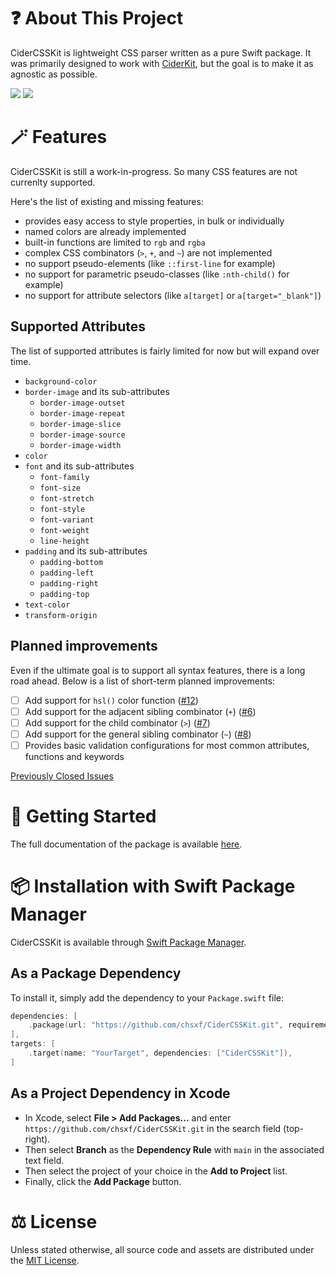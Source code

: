 # ❓ About This Project

CiderCSSKit is lightweight CSS parser written as a pure Swift package.
It was primarily designed to work with [CiderKit](https://github.com/chsxf/CiderKit), but the goal is to make it as agnostic as possible.

![](https://github.com/chsxf/CiderCSSKit/actions/workflows/swift.yml/badge.svg)
[![](https://img.shields.io/badge/gitmoji-%20😜%20😍-FFDD67.svg)](https://gitmoji.dev/)

# 🪄 Features

CiderCSSKit is still a work-in-progress. So many CSS features are not currenlty supported.

Here's the list of existing and missing features:

- provides easy access to style properties, in bulk or individually
- named colors are already implemented
- built-in functions are limited to `rgb` and `rgba`
- complex CSS combinators (`>`, `+`, and `~`) are not implemented
- no support pseudo-elements (like `::first-line` for example)
- no support for parametric pseudo-classes (like `:nth-child()` for example)
- no support for attribute selectors (like `a[target]` or `a[target="_blank"]`)

## Supported Attributes

The list of supported attributes is fairly limited for now but will expand over time.

- `background-color`
- `border-image` and its sub-attributes
    - `border-image-outset`
    - `border-image-repeat`
    - `border-image-slice`
    - `border-image-source`
    - `border-image-width`
- `color`
- `font` and its sub-attributes
    - `font-family`
    - `font-size`
    - `font-stretch`
    - `font-style`
    - `font-variant`
    - `font-weight`
    - `line-height`
- `padding` and its sub-attributes
    - `padding-bottom`
    - `padding-left`
    - `padding-right`
    - `padding-top`
- `text-color`
- `transform-origin`

## Planned improvements

Even if the ultimate goal is to support all syntax features, there is a long road ahead. Below is a list of short-term planned improvements:

- [ ] Add support for `hsl()` color function ([#12](https://github.com/chsxf/CiderCSSKit/issues/12))
- [ ] Add support for the adjacent sibling combinator (`+`) ([#6](https://github.com/chsxf/CiderCSSKit/issues/6))
- [ ] Add support for the child combinator (`>`) ([#7](https://github.com/chsxf/CiderCSSKit/issues/7))
- [ ] Add support for the general sibling combinator (`~`) ([#8](https://github.com/chsxf/CiderCSSKit/issues/8))
- [ ] Provides basic validation configurations for most common attributes, functions and keywords

[Previously Closed Issues](https://github.com/chsxf/CiderCSSKit/issues?q=is%3Aissue+is%3Aclosed)

# 🚀 Getting Started

The full documentation of the package is available [here](https://chsxf.github.io/CiderCSSKit/documentation/cidercsskit).

# 📦 Installation with Swift Package Manager

CiderCSSKit is available through [Swift Package Manager](https://github.com/apple/swift-package-manager).

## As a Package Dependency

To install it, simply add the dependency to your `Package.swift` file:

```swift
dependencies: [
    .package(url: "https://github.com/chsxf/CiderCSSKit.git", requirement: .branch("main")),
],
targets: [
    .target(name: "YourTarget", dependencies: ["CiderCSSKit"]),
]
```

## As a Project Dependency in Xcode

- In Xcode, select **File > Add Packages...** and enter `https://github.com/chsxf/CiderCSSKit.git` in the search field (top-right). 
- Then select **Branch** as the **Dependency Rule** with `main` in the associated text field.
- Then select the project of your choice in the **Add to Project** list.
- Finally, click the **Add Package** button.

# ⚖️ License

Unless stated otherwise, all source code and assets are distributed under the [MIT License](LICENSE).
